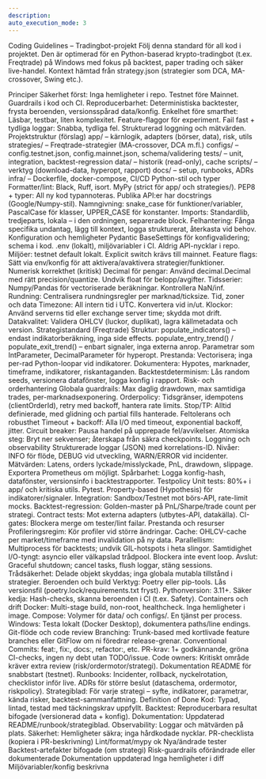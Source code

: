 ```yaml
---
description: 
auto_execution_mode: 3
---
```


Coding Guidelines – Tradingbot-projekt
Följ denna standard för all kod i projektet. Den är optimerad för en Python-baserad krypto-tradingbot (t.ex. Freqtrade) på Windows med fokus på backtest, paper trading och säker live-handel. Kontext hämtad från 
strategy.json
 (strategier som DCA, MA-crossover, Swing etc.).

Principer
Säkerhet först: Inga hemligheter i repo. Testnet före Mainnet. Guardrails i kod och CI.
Reproducerbarhet: Deterministiska backtester, frysta beroenden, versionsspårad data/konfig.
Enkelhet före smarthet: Läsbar, testbar, liten komplexitet. Feature-flaggor för experiment.
Fail fast + tydliga loggar: Snabba, tydliga fel. Strukturerad loggning och mätvärden.
Projekt­struktur (förslag)
app/ – kärnlogik, adapters (börser, data), risk, utils
strategies/ – Freqtrade-strategier (MA-crossover, DCA m.fl.)
configs/ – config.testnet.json, config.mainnet.json, schema/validering
tests/ – unit, integration, backtest-regression
data/ – historik (read-only), cache
scripts/ – verktyg (download-data, hyperopt, rapport)
docs/ – setup, runbooks, ADRs
infra/ – Dockerfile, docker-compose, CI/CD
Python-stil och typer
Formatter/lint: Black, Ruff, isort. MyPy (strict för app/ och strategies/).
PEP8 + typer: All ny kod typannoteras. Publika API:er har docstrings (Google/Numpy-stil).
Namngivning: snake_case för funktioner/variabler, PascalCase för klasser, UPPER_CASE för konstanter.
Imports: Standardlib, tredjeparts, lokala – i den ordningen, separerade block.
Felhantering: Fånga specifika undantag, lägg till kontext, logga strukturerat, återkasta vid behov.
Konfiguration och hemligheter
Pydantic BaseSettings för konfigvalidering; schema i kod.
.env (lokalt), miljövariabler i CI. Aldrig API-nycklar i repo.
Miljöer: testnet default lokalt. Explicit switch krävs till mainnet.
Feature flags: Sätt via env/konfig för att aktivera/avaktivera strategier/funktioner.
Numerisk korrekthet (kritisk)
Decimal för pengar: Använd decimal.Decimal med rätt precision/quantize. Undvik float för belopp/avgifter.
Tidsserier: Numpy/Pandas för vectoriserade beräkningar. Kontrollera NaN/inf.
Rundning: Centralisera rundningsregler per marknad/ticksize.
Tid, zoner och data
Timezone: All intern tid i UTC. Konvertera vid in/ut.
Klockor: Använd serverns tid eller exchange server time; skydda mot drift.
Datakvalitet: Validera OHLCV (luckor, duplikat), lagra källmetadata och version.
Strategi­standard (Freqtrade)
Struktur:
populate_indicators() – endast indikatorberäkning, inga side effects.
populate_entry_trend() / populate_exit_trend() – enbart signaler, inga externa anrop.
Parametrar som IntParameter, DecimalParameter för hyperopt.
Prestanda: Vectorisera; inga per-rad Python-loopar vid indikatorer.
Dokumentera: Hypotes, marknader, timeframe, indikatorer, riskantaganden.
Backtest­determinism: Lås random seeds, versionera datafönster, logga konfig i rapport.
Risk- och orderhantering
Globala guardrails: Max daglig drawdown, max samtidiga trades, per-marknadsexponering.
Orderpolicy: Tidsgränser, idempotens (clientOrderId), retry med backoff, hantera rate limits.
Stop/TP: Alltid definierade, med glidning och partial fills hanterade.
Fel­tolerans och robusthet
Timeout + backoff: Alla I/O med timeout, exponential backoff, jitter.
Circuit breaker: Pausa handel på upprepade fel/avvikelser.
Atomiska steg: Bryt ner sekvenser; återskapa från säkra checkpoints.
Loggning och observability
Strukturerade loggar (JSON) med korrelations-ID.
Nivåer: INFO för flöde, DEBUG vid utveckling, WARN/ERROR vid incidenter.
Mätvärden: Latens, orders lyckade/misslyckade, PnL, drawdown, slippage. Exportera Prometheus om möjligt.
Spårbarhet: Logga konfig-hash, datafönster, versionsinfo i backtestrapporter.
Testpolicy
Unit tests: 80%+ i app/ och kritiska utils. Pytest.
Property-based (Hypothesis) för indikatorer/signaler.
Integration: Sandbox/Testnet mot börs-API, rate-limit mocks.
Backtest-regression: Golden-master på PnL/Sharpe/trade count per strategi.
Contract tests: Mot externa adapters (utbytes-API, datakälla).
CI-gates: Blockera merge om tester/lint failar.
Prestanda och resurser
Profileringsregim: Kör profiler vid större ändringar.
Cache: OHLCV-cache per market/timeframe med invalidation på ny data.
Parallellism: Multiprocess för backtests; undvik GIL-hotspots i heta slingor.
Samtidighet
I/O-tyngt: asyncio eller välkapslad trådpool. Blockera inte event loop.
Avslut: Graceful shutdown; cancel tasks, flush loggar, stäng sessions.
Trådsäkerhet: Delade objekt skyddas; inga globala mutabla tillstånd i strategier.
Beroenden och build
Verktyg: Poetry eller pip-tools. Lås versionsfil (poetry.lock/requirements.txt fryst).
Pythonversion: 3.11+.
Säker kedja: Hash-checks, skanna beroenden i CI (t.ex. Safety).
Containers och drift
Docker: Multi-stage build, non-root, healthcheck. Inga hemligheter i image.
Compose: Volymer för data/ och configs/. En tjänst per process.
Windows: Testa lokalt (Docker Desktop), dokumentera paths/line endings.
Git-flöde och code review
Branching: Trunk-based med kortlivade feature branches eller GitFlow om ni föredrar release-grenar.
Conventional Commits: feat:, fix:, docs:, refactor:, etc.
PR-krav: 1+ godkännande, gröna CI-checks, ingen ny debt utan TODO/issue.
Code owners: Kritiskt område kräver extra review (risk/ordermotor/strategi).
Dokumentation
README för snabbstart (testnet).
Runbooks: Incidenter, rollback, nyckelrotation, checklistor inför live.
ADRs för större beslut (dataschema, ordermotor, riskpolicy).
Strategi­blad: För varje strategi – syfte, indikatorer, parametrar, kända risker, backtest-sammanfattning.
Definition of Done
Kod: Typad, lintad, testad med täckningskrav uppfyllt.
Backtest: Reproducerbara resultat bifogade (versionerad data + konfig).
Dokumentation: Uppdaterad README/runbook/strategiblad.
Observability: Loggar och mätvärden på plats.
Säkerhet: Hemligheter säkra; inga hårdkodade nycklar.
PR-checklista (kopiera i PR-beskrivning)
 Lint/format/mypy ok
 Nya/ändrade tester
 Backtest-artefakter bifogade (om strategi)
 Risk-guardrails oförändrade eller dokumenterade
 Dokumentation uppdaterad
 Inga hemligheter i diff
 Miljövariabler/konfig beskrivna